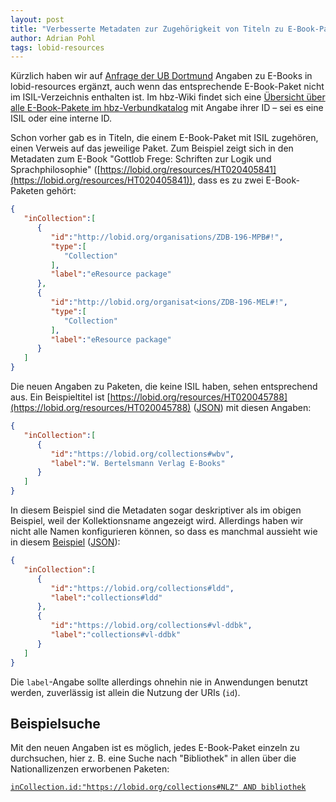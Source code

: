```yaml
---
layout: post
title: "Verbesserte Metadaten zur Zugehörigkeit von Titeln zu E-Book-Paketen"
author: Adrian Pohl
tags: lobid-resources
---
```


Kürzlich haben wir auf [Anfrage der UB Dortmund](https://github.com/hbz/lobid-resources/issues/1052) Angaben zu E-Books in lobid-resources ergänzt, auch wenn das entsprechende E-Book-Paket nicht im ISIL-Verzeichnis enthalten ist. Im hbz-Wiki findet sich eine [Übersicht über alle E-Book-Pakete im hbz-Verbundkatalog](https://service-wiki.hbz-nrw.de/display/VDBE/Produktsigel+und+interne+Selektionskennzeichen) mit Angabe ihrer ID – sei es eine ISIL oder eine interne ID.

Schon vorher gab es in Titeln, die einem E-Book-Paket mit ISIL zugehören, einen Verweis auf das jeweilige Paket. Zum Beispiel zeigt sich in den Metadaten zum E-Book "Gottlob Frege: Schriften zur Logik und Sprachphilosophie" ([https://lobid.org/resources/HT020405841](https://lobid.org/resources/HT020405841)), dass es zu zwei E-Book-Paketen gehört:

```json
{
   "inCollection":[
      {
         "id":"http://lobid.org/organisations/ZDB-196-MPB#!",
         "type":[
            "Collection"
         ],
         "label":"eResource package"
      },
      {
         "id":"http://lobid.org/organisat<ions/ZDB-196-MEL#!",
         "type":[
            "Collection"
         ],
         "label":"eResource package"
      }
   ]
}
```

Die neuen Angaben zu Paketen, die keine ISIL haben, sehen entsprechend aus. Ein Beispieltitel ist [https://lobid.org/resources/HT020045788](https://lobid.org/resources/HT020045788) ([JSON](https://lobid.org/resources/HT020045788.json)) mit diesen Angaben:

```json
{
   "inCollection":[
      {
         "id":"https://lobid.org/collections#wbv",
         "label":"W. Bertelsmann Verlag E-Books"
      }
   ]
}
```

In diesem Beispiel sind die Metadaten sogar deskriptiver als im obigen Beispiel, weil der Kollektionsname angezeigt wird. Allerdings haben wir nicht alle Namen konfigurieren können, so dass es manchmal aussieht wie in diesem [Beispiel](https://lobid.org/resources/CT007001558) ([JSON](https://lobid.org/resources/CT007001558.json)):

```json
{
   "inCollection":[
      {
         "id":"https://lobid.org/collections#ldd",
         "label":"collections#ldd"
      },
      {
         "id":"https://lobid.org/collections#vl-ddbk",
         "label":"collections#vl-ddbk"
      }
   ]
}
```

Die `label`-Angabe sollte allerdings ohnehin nie in Anwendungen benutzt werden, zuverlässig ist allein die Nutzung der URIs (`id`).

## Beispielsuche

Mit den neuen Angaben ist es möglich, jedes E-Book-Paket einzeln zu durchsuchen, hier z. B. eine Suche nach "Bibliothek" in allen über die Nationallizenzen erworbenen Paketen:

[`inCollection.id:"https://lobid.org/collections#NLZ" AND bibliothek`](http://lobid.org/resources/search?q=inCollection.id%3A%22https%3A%2F%2Flobid.org%2Fcollections%23NLZ%22+AND+bibliothek)